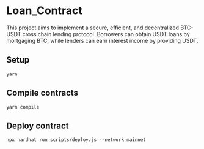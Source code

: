 # Loan_Contract
This project aims to implement a secure, efficient, and decentralized BTC-USDT cross chain lending protocol. Borrowers can obtain USDT loans by mortgaging BTC, while lenders can earn interest income by providing USDT.

## Setup

`yarn`

## Compile contracts

`yarn compile`

## Deploy contract

`npx hardhat run scripts/deploy.js --network mainnet`